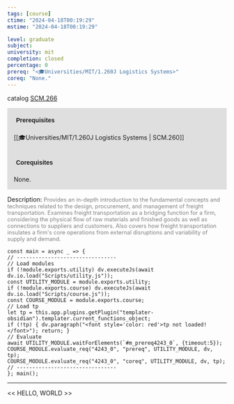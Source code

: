 ```yaml
---
tags: [course]
ctime: "2024-04-18T00:19:29"
mstime: "2024-04-18T00:19:29"

level: graduate
subject: 
university: mit
completion: closed
percentage: 0
prereq: "<🎓Universities/MIT/1.260J Logistics Systems>"
coreq: "None."
---
```


catalog [SCM.266](http://student.mit.edu/catalog/mSCMa.html#SCM.266)

<span style="display: block; padding: 15px; background-color: rgb(100, 100, 100, 0.2);"><font id="m_prereq4243_0" style="display: block; font-family: Arial, sans-serif; font-weight: bold; padding: 5px">Prerequisites</font><br><span id="prereq4243_0">[[🎓Universities/MIT/1.260J Logistics Systems | SCM.260]]</span></span>
<span style="display: block; padding: 15px; background-color: rgb(100, 100, 100, 0.2);"><font id="m_coreq4243_0" style="display: block; font-family: Arial, sans-serif; font-weight: bold; padding: 5px">Corequisites</font><br><span id="coreq4243_0">None.</span></span>

<font style="">Description:</font>
<font style="color: grey; font-size: 0.8rem;">Provides an in-depth introduction to the fundamental concepts and techniques related to the design, procurement, and management of freight transportation. Examines freight transportation as a bridging function for a firm, considering the physical flow of raw materials and finished goods as well as connections to suppliers and customers. Also covers how freight transportation insulates a firm's core operations from external disruptions and variability of supply and demand.</font>

```dataviewjs
const main = async _ => {
// --------------------------------
// Load modules
if (!module.exports.utility) dv.executeJs(await dv.io.load("Scripts/utility.js"));
const UTILITY_MODULE = module.exports.utility;
if (!module.exports.course) dv.executeJs(await dv.io.load("Scripts/course.js"));
const COURSE_MODULE = module.exports.course;
// Load tp
let tp = this.app.plugins.getPlugin("templater-obsidian").templater.current_functions_object;
if (!tp) { dv.paragraph("<font style='color: red'>tp not loaded!</font>"); return; }
// Evaluate
await UTILITY_MODULE.waitForElements(`#m_prereq4243_0`, {timeout:5});
COURSE_MODULE.evaluate_req("4243_0", "prereq", UTILITY_MODULE, dv, tp);
COURSE_MODULE.evaluate_req("4243_0", "coreq", UTILITY_MODULE, dv, tp);
// --------------------------------
}; main();
```

---

<< HELLO, WORLD >>
